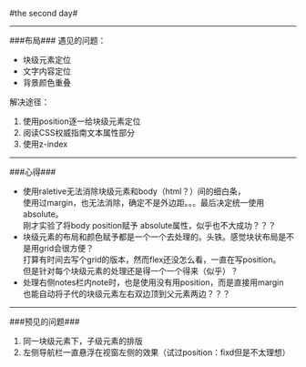 ﻿#the second day#
***
###布局###
遇见的问题：  

* 块级元素定位  
* 文字内容定位
* 背景颜色重叠  
  
解决途径：  

1. 使用position逐一给块级元素定位
2. 阅读CSS权威指南文本属性部分
3. 使用z-index
***
###心得###

* 使用raletive无法消除块级元素和body（html？）间的细白条，  
使用过margin，也无法消除，确定不是外边距。。。最后决定统一使用absolute。  
刚才实验了将body position赋予 absolute属性，似乎也不大成功？？？
* 块级元素的布局和颜色赋予都是一个一个去处理的。头铁。感觉块状布局是不是用grid会很方便？  
打算有时间去写个grid的版本，然而flex还没怎么看，一直在写position。  
但是针对每个块级元素的处理还是得一个一个得来（似乎）？
* 处理右侧notes栏内note时，也是使用没有用position，而是直接用margin  
也能自动将子代的块级元素左右双边顶到父元素两边？？？
***
###预见的问题###

1. 同一块级元素下，子级元素的排版
2. 左侧导航栏一直悬浮在视窗左侧的效果（试过position：fixd但是不太理想）
